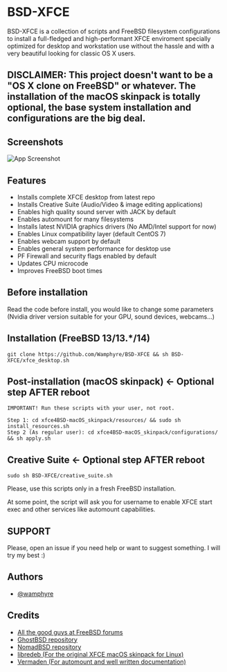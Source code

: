 # BSD-XFCE
BSD-XFCE is a collection of scripts and FreeBSD filesystem configurations to install a full-fledged and high-performant XFCE enviroment specially optimized for desktop and workstation use without the hassle and with a very beautiful looking for classic OS X users.

## DISCLAIMER: This project doesn't want to be a "OS X clone on FreeBSD" or whatever. The installation of the macOS skinpack is totally optional, the base system installation and configurations are the big deal.

## Screenshots

![App Screenshot](https://github.com/Wamphyre/BSD-XFCE/blob/main/screenshot.png)

## Features

- Installs complete XFCE desktop from latest repo
- Installs Creative Suite (Audio/Video & image editing applications)
- Enables high quality sound server with JACK by default
- Enables automount for many filesystems
- Installs latest NVIDIA graphics drivers (No AMD/Intel support for now)
- Enables Linux compatibility layer (default CentOS 7)
- Enables webcam support by default
- Enables general system performance for desktop use
- PF Firewall and security flags enabled by default
- Updates CPU microcode
- Improves FreeBSD boot times

## Before installation
Read the code before install, you would like to change some parameters (Nvidia driver version suitable for your GPU, sound devices, webcams...)

## Installation (FreeBSD 13/13.*/14)

```
git clone https://github.com/Wamphyre/BSD-XFCE && sh BSD-XFCE/xfce_desktop.sh
```
## Post-installation (macOS skinpack) <- Optional step **AFTER** reboot
```
IMPORTANT! Run these scripts with your user, not root.

Step 1: cd xfce4BSD-macOS_skinpack/resources/ && sudo sh install_resources.sh
Step 2 (As regular user): cd xfce4BSD-macOS_skinpack/configurations/ && sh apply.sh
```
## Creative Suite <- Optional step **AFTER** reboot
```
sudo sh BSD-XFCE/creative_suite.sh
```
Please, use this scripts only in a fresh FreeBSD installation.

At some point, the script will ask you for username to enable XFCE start exec and other services like automount capabilities.

## SUPPORT
Please, open an issue if you need help or want to suggest something. I will try my best :)

## Authors

- [@wamphyre](https://github.com/Wamphyre)

## Credits
- [All the good guys at FreeBSD forums](https://forums.freebsd.org/)
- [GhostBSD repository](https://github.com/GhostBSD)
- [NomadBSD repository](https://github.com/nomadbsd/NomadBSD)
- [libredeb (For the original XFCE macOS skinpack for Linux)](https://github.com/libredeb/xfce4-macOS_skinpack)
- [Vermaden (For automount and well written documentation)](https://github.com/vermaden/automount)
